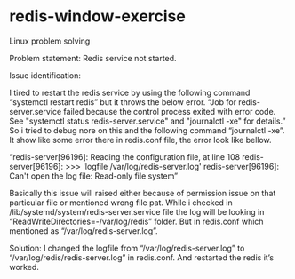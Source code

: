 # redis-window-exercise

Linux problem solving

Problem statement: Redis service not started. 

Issue identification:

I tired to restart the redis service by using the following command “systemctl restart redis” but it throws the below error.
“Job for redis-server.service failed because the control process exited with error code. See "systemctl status redis-server.service" and "journalctl -xe" for details.”
So i tried to debug nore on this and the following command “journalctl -xe”. It show like some error there in redis.conf file, the error look like bellow.

“redis-server[96196]: Reading the configuration file, at line 108
redis-server[96196]: >>> 'logfile /var/log/redis-server.log'
redis-server[96196]: Can't open the log file: Read-only file system”

Basically this issue will raised either because of permission issue on that particular file or mentioned wrong file pat. While i checked in /lib/systemd/system/redis-server.service file the log will be looking in “ReadWriteDirectories=-/var/log/redis” folder. But in redis.conf which mentioned as “/var/log/redis-server.log”.

Solution:
I changed the logfile from “/var/log/redis-server.log” to “/var/log/redis/redis-server.log” in redis.conf. And restarted the redis it’s worked.

